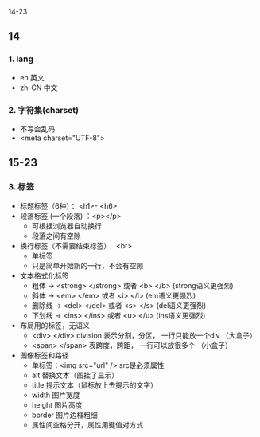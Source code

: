 14-23

## 14
### 1. lang  
+ en 英文  
+ zh-CN  中文

### 2. 字符集(charset)
+ 不写会乱码
+ &#60;meta charset="UTF-8">

## 15-23
### 3. 标签
+ 标题标签（6种）： &#60;h1>- &#60;h6>
+ 段落标签 (一个段落) ：&#60;p>&#60;/p> 
  + 可根据浏览器自动换行
  + 段落之间有空隙
+ 换行标签（不需要结束标签）： &#60;br>
    + 单标签
    + 只是简单开始新的一行，不会有空隙
+   文本格式化标签
    + 粗体  ->  &#60;strong> &#60;/strong>  或者    &#60;b> &#60;/b>      (strong语义更强烈)
    + 斜体  ->  &#60;em> &#60;/em> 或者 &#60;i> &#60;/i>  (em语义更强烈)
    + 删除线 ->  &#60;del> &#60;/del> 或者 &#60;s> &#60;/s>  (del语义更强烈)
    + 下划线 -> &#60;ins> &#60;/ins> 或者 &#60;u> &#60;/u>  (ins语义更强烈)
+ 布局用的标签，无语义
  +  &#60;div> &#60;/div> division 表示分割，分区， 一行只能放一个div （大盒子）
  +  &#60;span> &#60;/span> 表跨度，跨距， 一行可以放很多个 （小盒子）
+ 图像标签和路径
  + 单标签：&#60;img src="url" /> src是必须属性
  + alt 替换文本（图挂了显示）
  + title 提示文本（鼠标放上去提示的文字）
  + width 图片宽度
  + height 图片高度
  + border 图片边框粗细
  + 属性间空格分开，属性用键值对方式
  




  
